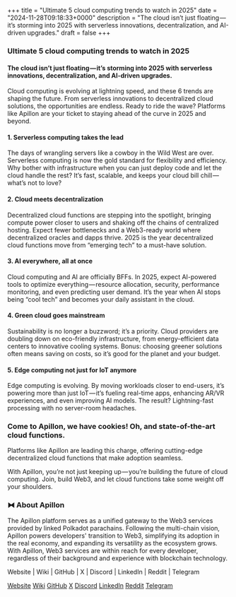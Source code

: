 +++
title = "Ultimate 5 cloud computing trends to watch in 2025"
date = "2024-11-28T09:18:33+0000"
description = "The cloud isn’t just floating — it’s storming into 2025 with serverless innovations, decentralization, and AI-driven upgrades."
draft = false
+++

### Ultimate 5 cloud computing trends to watch in 2025


#### The cloud isn’t just floating — it’s storming into 2025 with serverless innovations, decentralization, and AI-driven upgrades.


Cloud computing is evolving at lightning speed, and these 6 trends are shaping the future. From serverless innovations to decentralized cloud solutions, the opportunities are endless. Ready to ride the wave? Platforms like Apillon are your ticket to staying ahead of the curve in 2025 and beyond.


#### 1. Serverless computing takes the lead


The days of wrangling servers like a cowboy in the Wild West are over. Serverless computing is now the gold standard for flexibility and efficiency. Why bother with infrastructure when you can just deploy code and let the cloud handle the rest? It’s fast, scalable, and keeps your cloud bill chill — what’s not to love?


#### 2. Cloud meets decentralization


Decentralized cloud functions are stepping into the spotlight, bringing compute power closer to users and shaking off the chains of centralized hosting. Expect fewer bottlenecks and a Web3-ready world where decentralized oracles and dapps thrive. 2025 is the year decentralized cloud functions move from “emerging tech” to a must-have solution.


#### 3. AI everywhere, all at once


Cloud computing and AI are officially BFFs. In 2025, expect AI-powered tools to optimize everything — resource allocation, security, performance monitoring, and even predicting user demand. It’s the year when AI stops being “cool tech” and becomes your daily assistant in the cloud.


#### 4. Green cloud goes mainstream


Sustainability is no longer a buzzword; it’s a priority. Cloud providers are doubling down on eco-friendly infrastructure, from energy-efficient data centers to innovative cooling systems. Bonus: choosing greener solutions often means saving on costs, so it’s good for the planet and your budget.


#### 5. Edge computing not just for IoT anymore


Edge computing is evolving. By moving workloads closer to end-users, it’s powering more than just IoT — it’s fueling real-time apps, enhancing AR/VR experiences, and even improving AI models. The result? Lightning-fast processing with no server-room headaches.


### Come to Apillon, we have cookies! Oh, and state-of-the-art cloud functions.


Platforms like Apillon are leading this charge, offering cutting-edge decentralized cloud functions that make adoption seamless.


With Apillon, you’re not just keeping up — you’re building the future of cloud computing. Join, build Web3, and let cloud functions take some weight off your shoulders.


### ⧓ About Apillon


The Apillon platform serves as a unified gateway to the Web3 services provided by linked Polkadot parachains. Following the multi-chain vision, Apillon powers developers' transition to Web3, simplifying its adoption in the real economy, and expanding its versatility as the ecosystem grows. With Apillon, Web3 services are within reach for every developer, regardless of their background and experience with blockchain technology.


Website | Wiki | GitHub | X | Discord | LinkedIn | Reddit | Telegram

[Website](https://apillon.io/)
[Wiki](https://wiki.apillon.io/)
[GitHub](https://github.com/Apillon)
[X](https://twitter.com/apillon)
[Discord](https://discord.gg/apillon)
[LinkedIn](https://www.linkedin.com/company/apillon/)
[Reddit](https://www.reddit.com/r/apillon/)
[Telegram](https://t.me/Apillon)